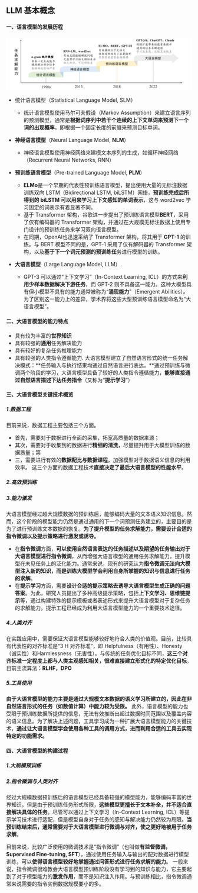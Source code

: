 ## LLM 基本概念

#### 一、语言模型的发展历程
![alt text](image.png)
- 统计语言模型（Statistical Language Model, SLM）
  - 统计语言模型使用马尔可夫假设（Markov Assumption）来建立语言序列的预测模型，通常是**根据词序列中若干个连续的上下文单词来预测下一个词的出现概率**，即根据一个固定长度的前缀来预测目标单词。
  
- **神经语言模型**（Neural Language Model, **NLM**）
  - 神经语言模型使用神经网络来建模文本序列的生成，如循环神经网络（Recurrent Neural Networks, RNN）
- **预训练语言模型**（Pre-trained Language Model, **PLM**）
  - **ELMo**是一个早期的代表性预训练语言模型，提出使用大量的无标注数据训练双向 LSTM（Bidirectional LSTM, biLSTM）网络，**预训练完成后所得到的 biLSTM 可以用来学习上下文感知的单词表示**，这与 word2vec 学习固定的词表示有着显著不同。 
  - 基于 Transformer 架构，谷歌进一步提出了预训练语言模型**BERT**，采用了仅有编码器的 Transformer 架构，并通过在大规模无标注数据上使用专门设计的预训练任务来学习双向语言模型。
  - 在同期，OpenAI也迅速采纳了 Transformer 架构，将其用于 **GPT-1** 的训练。与 BERT 模型不同的是，GPT-1 采用了仅有解码器的 Transformer 架构，以及**基于下一个词元预测的预训练任**务进行模型的训练。
- **大语言模型**（Large Language Model, LLM）.
  - GPT-3 可以通过“上下文学习”（In-Context Learning, ICL）的方式来**利用少样本数据解决下游任务**，而 GPT-2 则不具备这一能力。这种大模型具有但小模型不具有的能力通常被称为“**涌现能力**”（Emergent Abilities）。为了区别这一能力上的差异，学术界将这些大型预训练语言模型命名为“大语言模型”。



#### 二、大语言模型的能力特点
- 具有较为丰富的**世界知识**
- 具有较强的**通用**任务解决能力
- 具有较好的复杂任务推理能力
- 具有较强的人类指令遵循能力. 大语言模型建立了自然语言形式的统一任务解决模式：**任务输入与执行结果均通过自然语言进行表达。**通过预训练与微调两个阶段的学习，大语言模型具备了较好的人类指令遵循能力，**能够直接通过自然语言描述下达任务指令**（又称为“**提示学习**”）



#### 三、大语言模型关键技术概览
##### 1.数据工程
目前来说，数据工程主要包括三个方面。
- 首先，需要对于数据进行全面的采集，拓宽高质量的数据来源；
- 其次，需要对于收集到的数据进行**精细的清洗**，尽量提升用于大模型训练的数据质量；第
- 三，需要进行有效的**数据配比与数据课程**，加强模型对于数据语义信息的利用效率。
这三个方面的数据工程技术**直接决定了最后大语言模型的性能水平**。

##### 2.高效预训练

##### 3.能力激发
大语言模型经过超大规模数据的预训练后，能够编码大量的文本语义知识信息。然而，这个阶段的模型能力仍然是通过通用的下一个词预测任务建立的，主要目的是为了进行预训练文本数据的恢复。**为了提升模型的任务求解能力，需要设计合适的指令微调以及提示策略进行激发或诱导。**
- 在**指令微调**方面，**可以使用自然语言表达的任务描述以及期望的任务输出对于大语言模型进行指令微调**，从而增强大语言模型的通用任务求解能力，提升模型在未见任务上的泛化能力。通常来说，现有的研究认为**指令微调无法向大模型注入新的知识，而是训练大模型学会利用自身所掌握的知识与信息进行任务的求解**。
- 在**提示学习**方面，需要**设计合适的提示策略去诱导大语言模型生成正确的问题答案**。为此，研究人员提出了多种高级提示策略，包括**上下文学习、思维链提示**等，通过构建特殊的提示模板或者表述形式来提升大语言模型对于复杂任务的求解能力。提示工程已经成为利用大语言模型能力的一个重要技术途径。

##### 4.人类对齐
在实践应用中，需要保证大语言模型能够较好地符合人类的价值观。目前，比较具有代表性的对齐标准是“3 H 对齐标准”，即 Helpfulness（有用性）、Honesty（诚实性）和Harmlessness（无害性）。与传统的任务优化目标不同，**这三个对齐标准一定程度上都与人类主观感知相关，很难直接建立形式化的特定优化目标**。
目前主流算法：**RLHF，DPO**

##### 5.工具使用
**由于大语言模型的能力主要是通过大规模文本数据的语义学习所建立的，因此在非自然语言形式的任务（如数值计算）中能力较为受限。**
此外，语言模型的能力也受限于预训练数据所提供的信息，无法有效推断出超过数据时间范围以及覆盖内容的语义信息。为了解决上述问题，工具学习成为一种扩展大语言模型能力的关键技术，**通过让大语言模型学会使用各种工具的调用方式，进而利用合适的工具去实现特定的功能需求。**



#### 四、大语言模型的构建过程
##### 1.大规模预训练


##### 2.指令微调与人类对齐
经过大规模数据预训练后的语言模型已经具备较强的模型能力，能够编码丰富的世界知识，但是由于预训练任务形式所限，**这些模型更擅长于文本补全，并不适合直接解决具体的任务**。尽管可以通过上下文学习（In-Context Learning, ICL）等提示学习技术进行适配，但是模型自身对于任务的感知与解决能力仍然较为局限。**当预训练结束后，通常需要对于大语言模型进行微调与对齐，使之更好地被用于任务求解**。

目前来说，比较广泛使用的微调技术是“指令微调”（也叫做**有监督微调，Supervised Fine-tuning, SFT**），通过使用任务输入与输出的配对数据进行模型训练，可以**使得语言模型较好地掌握通过问答形式进行任务求解的能力**。
一般来说，指令微调很难教会大语言模型预训练阶段没有学习到的知识与能力，它主要起到了对于模型能力的**激发作用**，而不是知识注入作用。与预训练相比，指令微调通常来说需要的指令实例数据规模要小的多。